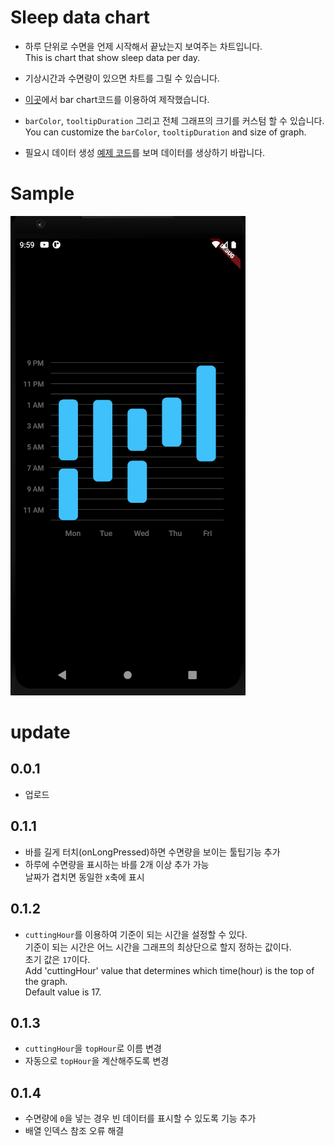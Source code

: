 # Sleep data chart

- 하루 단위로 수면을 언제 시작해서 끝났는지 보여주는 차트입니다.  
This is chart that show sleep data per day.

- 기상시간과 수면량이 있으면 차트를 그릴 수 있습니다.

- [이곳](https://software-creator.tistory.com/23)에서 bar chart코드를 이용하여 제작했습니다. 

- `barColor`, `tooltipDuration` 그리고 전체 그래프의 크기를 커스텀 할 수 있습니다.  
You can customize the `barColor`, `tooltipDuration` and size of graph.

- 필요시 데이터 생성 [예제 코드](https://github.com/jja08111/Learning-Flutter/blob/main/Sleep-data-chart/sample_read_data.dart)를 보며 데이터를 생상하기 바랍니다. 

# Sample 

![image](/assets/images/sleep_data_chart.gif)

# update 

## 0.0.1
- 업로드 

## 0.1.1 
- 바를 길게 터치(onLongPressed)하면 수면량을 보이는 툴팁기능 추가 
- 하루에 수면량을 표시하는 바를 2개 이상 추가 가능  
날짜가 겹치면 동일한 x축에 표시 

## 0.1.2 
- `cuttingHour`를 이용하여 기준이 되는 시간을 설정할 수 있다.  
  기준이 되는 시간은 어느 시간을 그래프의 최상단으로 할지 정하는 값이다.  
  초기 값은 `17`이다.  
  Add 'cuttingHour' value that determines which time(hour) is the top of the graph.  
  Default value is 17.

## 0.1.3
- `cuttingHour`을 `topHour`로 이름 변경 
- 자동으로 `topHour`을 계산해주도록 변경

## 0.1.4
- 수면량에 `0`을 넣는 경우 빈 데이터를 표시할 수 있도록 기능 추가
- 배열 인덱스 참조 오류 해결
